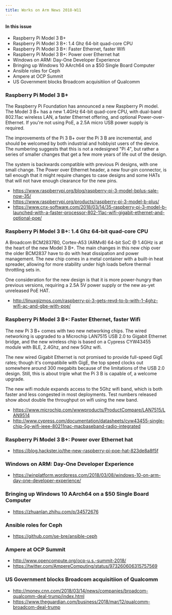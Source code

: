 ```yaml
---
title: Works on Arm News 2018-W11
---
```


#### In this issue

* Raspberry Pi Model 3 B+
* Raspberry Pi Model 3 B+: 1.4 Ghz 64-bit quad-core CPU
* Raspberry Pi Model 3 B+: Faster Ethernet, faster Wifi
* Raspberry Pi Model 3 B+: Power over Ethernet hat
* Windows on ARM: Day-One Developer Experience 
* Bringing up Windows 10 AArch64 on a $50 Single Board Computer
* Ansible roles for Ceph
* Ampere at OCP Summit
* US Government blocks Broadcom acquisitiion of Qualcomm

### Raspberry Pi Model 3 B+

The Raspberry Pi Foundation has announced a new Raspberry Pi
model. The Model 3 B+ has a new 1.4GHz 64-bit quad-core CPU, with
dual-band 802.11ac wireless LAN, a faster Ethernet offering, and
optional Power-over-Ethernet.  If you're not using PoE, a 2.5A
micro USB power supply is required.

The improvements of the Pi 3 B+ over the Pi 3 B are incremental,
and should be welcomed by both industrial and hobbyist users of
the device. The numbering suggests that this is not a redesigned
"Pi 4", but rather a series of smaller changes that get a few
more years of life out of the design.

The system is backwards compatible with previous Pi designs,
with one small change. The Power over Ethernet header, a new
four-pin connector, is tall enough that it might require changes
to case designs and some HATs that will not have enough 
clearance for the new pins.

* https://www.raspberrypi.org/blog/raspberry-pi-3-model-bplus-sale-now-35/
* https://www.raspberrypi.org/products/raspberry-pi-3-model-b-plus/
* https://www.cnx-software.com/2018/03/14/35-raspberry-pi-3-model-b-launched-with-a-faster-processor-802-11ac-wifi-gigabit-ethernet-and-optional-poe/

### Raspberry Pi Model 3 B+: 1.4 Ghz 64-bit quad-core CPU

A Broadcom BCM2837B0, Cortex-A53 (ARMv8) 64-bit SoC @ 1.4GHz is
at the heart of the new Model 3 B+. The main changes in this
new chip over the older BCM2837 have to do with heat dissipation
and power management. The new chip comes in a metal container
with a built-in heat spreader, allowing for more stability under
high loads before thermal throttling sets in.

One consideration for the new design is that it is more power-hungry
than previous versions, requiring a 2.5A 5V power supply or the
new as-yet unreleased PoE HAT.

* http://linuxgizmos.com/raspberry-pi-3-gets-revd-to-b-with-1-4ghz-wifi-ac-and-gbe-with-poe/

### Raspberry Pi Model 3 B+: Faster Ethernet, faster Wifi

The new Pi 3 B+ comes with two new networking chips. The
wired networking is upgraded to a Microchip LAN7515 USB 2.0
to Gigabit Ethernet bridge, and the new wireless chip is
based on a Cypress CYW43455 module with BLE, 2.4Ghz, and new
5Ghz wifi.

The new wired Gigabit Ethernet is not promised to provide
full-speed GigE rates; though it's compatibile with GigE,
the top speed clocks out somewhere around 300 megabits 
because of the limitations of the USB 2.0 design. Still,
this is about triple what the Pi 3 B is capable of, a welcome
upgrade.

The new wifi module expands access to the 5Ghz wifi band,
which is both faster and less congested in most deployments.
Test numbers released show about double the throughput on
wifi using the new band.

* https://www.microchip.com/wwwproducts/ProductCompare/LAN7515/LAN9514
* http://www.cypress.com/documentation/datasheets/cyw43455-single-chip-5g-wifi-ieee-80211nac-macbaseband-radio-integrated

### Raspberry Pi Model 3 B+: Power over Ethernet hat

* https://blog.hackster.io/the-new-raspberry-pi-poe-hat-823de8a8f5f

### Windows on ARM: Day-One Developer Experience 

* https://winplatform.wordpress.com/2018/03/08/windows-10-on-arm-day-one-developer-experience/

### Bringing up Windows 10 AArch64 on a $50 Single Board Computer

* https://zhuanlan.zhihu.com/p/34572676

### Ansible roles for Ceph

* https://github.com/se-bre/ansible-ceph

### Ampere at OCP Summit

* http://www.opencompute.org/ocp-u.s.-summit-2018/
* https://twitter.com/AmpereComputing/status/973260606315757569

### US Government blocks Broadcom acquisitiion of Qualcomm

* http://money.cnn.com/2018/03/14/news/companies/broadcom-qualcomm-deal-trump/index.html
* https://www.theguardian.com/business/2018/mar/12/qualcomm-broadcom-deal-trump
